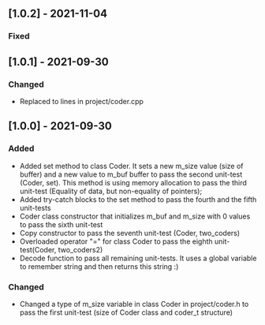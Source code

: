 ## [1.0.2] - 2021-11-04
### Fixed


## [1.0.1] - 2021-09-30
### Changed
- Replaced to lines in project/coder.cpp

## [1.0.0] - 2021-09-30
### Added
- Added set method to class Coder. It sets a new m_size value (size of buffer) and a new value to m_buf buffer to pass the second unit-test (Coder, set). This method is using memory allocation to pass the third unit-test (Equality of data, but non-equality of pointers);
- Added try-catch blocks to the set method to pass the fourth and the fifth unit-tests
- Coder class constructor that initializes m_buf and m_size with 0 values to pass the sixth unit-test
- Copy constructor to pass the seventh unit-test (Coder, two_coders)
- Overloaded operator "=" for class Coder to pass the eighth unit-test(Coder, two_coders2)
- Decode function to pass all remaining unit-tests. It uses a global variable to remember string and then returns this string :)

### Changed
- Changed a type of m_size variable in class Coder in project/coder.h to pass the first unit-test (size of Coder class and coder_t structure)

